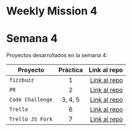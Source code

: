 # Weekly Mission 4

# Semana 4 

Proyectos desarrollados en la semana 4:

| Proyecto | Práctica | Link al repo |
| ------------- |:-------------:| -----:|
|`fizzbuzz`|1|[Link al repo](https://github.com/LaunchX-InnovaccionVirtual/MissionNodeJS)|
|`PR`|2|[Link al repo](#)|
|`Code Challenge`|3, 4, 5|[Link al repo](#)|
|`Trello`|6|[Link al repo](#)|
|`Trello JS Fork`|7|[Link al repo](#)|
